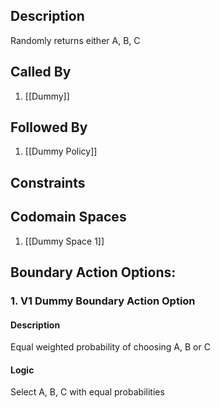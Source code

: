 ## Description

Randomly returns either A, B, C
## Called By
1. [[Dummy]]

## Followed By
1. [[Dummy Policy]]

## Constraints

## Codomain Spaces
1. [[Dummy Space 1]]

## Boundary Action Options:
### 1. V1 Dummy Boundary Action Option
#### Description
Equal weighted probability of choosing A, B or C
#### Logic
Select A, B, C with equal probabilities


